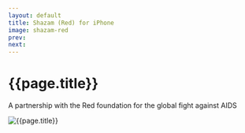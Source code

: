 ```yaml
---
layout: default
title: Shazam (Red) for iPhone
image: shazam-red
prev: 
next:
---
```


# {{page.title}}

A partnership with the Red foundation for the global fight against AIDS

![{{page.title}}]({{page.image}}.webbp "{{page.title}}")
